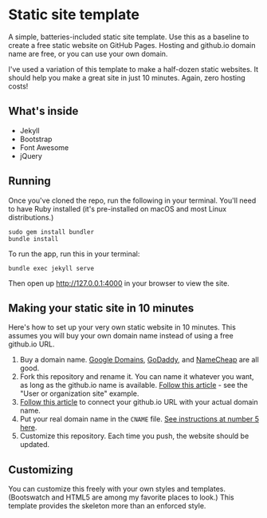 # Static site template

A simple, batteries-included static site template. Use this as a baseline
to create a free static website on GitHub Pages. Hosting and github.io domain name
are free, or you can use your own domain.

I've used a variation of this template to make a half-dozen static websites.
It should help you make a great site in just 10 minutes. Again, zero hosting
costs!

## What's inside

* Jekyll
* Bootstrap
* Font Awesome
* jQuery

## Running

Once you've cloned the repo, run the following in your terminal. You'll need to have Ruby installed (it's pre-installed on macOS and most Linux distributions.)

```
sudo gem install bundler
bundle install
```

To run the app, run this in your terminal:

```
bundle exec jekyll serve
```

Then open up <http://127.0.0.1:4000> in your browser to view the site.

## Making your static site in 10 minutes

Here's how to set up your very own static website in 10 minutes. This assumes you
will buy your own domain name instead of using a free github.io URL.

1. Buy a domain name. [Google Domains](https://domains.google/#/), [GoDaddy](https://www.godaddy.com/), and [NameCheap](https://www.namecheap.com/) are all good.
1. Fork this repository and rename it. You can name it whatever you want, as long as the github.io name is available. [Follow this article](https://pages.github.com/) - see the "User or organization site" example.
1. [Follow this article](https://help.github.com/articles/setting-up-an-apex-domain/) to connect your github.io URL with your actual domain name.
1. Put your real domain name in the `CNAME` file. [See instructions at number 5 here](https://hackernoon.com/how-to-set-up-godaddy-domain-with-github-pages-a9300366c7b).
1. Customize this repository. Each time you push, the website should be updated.


## Customizing

You can customize this freely with your own styles and templates. (Bootswatch
  and HTML5 are among my favorite places to look.) This template provides the
  skeleton more than an enforced style.
